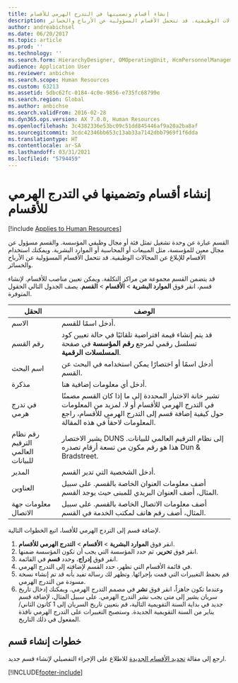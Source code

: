 ```yaml
---
title: إنشاء أقسام وتضمينها في التدرج الهرمي للأقسام
description: القسم عبارة عن وحدة تشغيل تمثل فئة أو مجال وظيفي المؤسسة. والقسم مسؤول عن مجال معين للمؤسسة، مثل المبيعات أو المحاسبة أو الموارد البشرية. ويمكنك استخدام الأقسام للإبلاغ عن المجالات الوظيفية. قد تتحمل الأقسام المسؤولية عن الأرباح والخسائر.
author: andreabichsel
ms.date: 06/20/2017
ms.topic: article
ms.prod: ''
ms.technology: ''
ms.search.form: HierarchyDesigner, OMOperatingUnit, HcmPersonnelManagementWorkspace
audience: Application User
ms.reviewer: anbichse
ms.search.scope: Human Resources
ms.custom: 63213
ms.assetid: 5dbc62fc-0184-4c0e-9856-e735fc68799e
ms.search.region: Global
ms.author: anbichse
ms.search.validFrom: 2016-02-28
ms.dyn365.ops.version: AX 7.0.0, Human Resources
ms.openlocfilehash: 3c4382336e53bc09c51dd845446af9a20a2ba8af
ms.sourcegitcommit: 3cdc42346bb653c13ab33a7142dbb7969f1f6dda
ms.translationtype: HT
ms.contentlocale: ar-SA
ms.lasthandoff: 03/31/2021
ms.locfileid: "5794459"
---
```

# <a name="create-departments-and-include-them-in-the-department-hierarchy"></a>إنشاء أقسام وتضمينها في التدرج الهرمي للأقسام

[!include [Applies to Human Resources](../includes/applies-to-hr.md)]

القسم عبارة عن وحدة تشغيل تمثل فئة أو مجال وظيفي المؤسسة. والقسم مسؤول عن مجال معين للمؤسسة، مثل المبيعات أو المحاسبة أو الموارد البشرية. ويمكنك استخدام الأقسام للإبلاغ عن المجالات الوظيفية. قد تتحمل الأقسام المسؤولية عن الأرباح والخسائر.

قد يتضمن القسم مجموعة من مراكز التكلفة. ويمكن تعيين مناصب للأقسام. لإنشاء قسم، انقر فوق **الموارد البشرية** &gt; **الأقسام** &gt; **القسم**. يصف الجدول التالي الحقول المتوفرة.‬

| الحقل               | الوصف                                                                                                                                                                                                       |
|---------------------|-------------------------------------------------------------------------------------------------------------------------------------------------------------------------------------------------------------------|
| الاسم                | أدخل اسمًا للقسم.                                                                                                                                                                                  |
| رقم القسم   | قد يتم إنشاء قيمة افتراضية تلقائيًا في حالة تعيين كود تسلسل رقمي لمرجع **رقم المؤسسة** في صفحة **المسلسلات الرقمية**.                                                 |
| اسم البحث         | أدخل اسمًا أو اختصارًا يمكن استخدامه في البحث عن القسم.                                                                                                                                            |
| مذكرة                | أدخل أي معلومات إضافية هنا.                                                                                                                                                                            |
| في تدرج هرمي        | تشير خانة الاختيار المحددة إلى ما إذا كان القسم مضمنًا في التدرج الهرمي للأقسام أو لا. لمزيد من المعلومات حول كيفية إضافة قسم إلى التدرج الهرمي للأقسام، راجع المعلومات لاحقاً في هذه المقالة. |
| رقم نظام الترقيم العالمي للبيانات         | يشير الاختصار DUNS إلى نظام الترقيم العالمي للبيانات. هذا هو رقم مكون من تسعة أرقام تصدره Dun & Bradstreet.                                                                                                     |
| المدير             | أدخل الشخصية التي تدير القسم.                                                                                                                                                                    |
| العناوين           | أضف معلومات العنوان الخاصة بالقسم. على سبيل المثال، أضف العنوان البريدي للمبنى حيث يوجد القسم.                                                                          |
| معلومات جهة الاتصال | أضف معلومات الاتصال الخاصة بالقسم. على سبيل المثال، أضف رقم هاتف لمكتب الخدمة في القسم.                                                                                           |

لإضافة قسم إلى التردج الهرمي للأقسا، اتبع الخطوات التالية.

1.  انقر فوق **الموارد البشرية** &gt; **الأقسام** &gt; **التدرج الهرمي للأقسام**.
2.  انقر فوق **تحرير**، ثم حدد المؤسسة التي يجب أن تكون المؤسسة ضمنها.
3.  انقر فوق **إدراج**، وحدد **قسم** في القائمة.
4.  في قائمة الأقسام التي تظهر، حدد القسم لإضافته إلى التدرج الهرمي.
5.  ‏‏قم بحفظ التغييرات التي قمت بإجرائها. وتظهر لك رسالة تفيد بأنه قد تم إنشاء نسخة مسودة من التدرج الهرمي.
6.  ‏‫وعندما تكون جاهزاً، انقر فوق **نشر‬‏‫** في مصمم التدرج الهرمي. ويمكنك إدخال تاريخ سريان يشير إلى متى يجب نشر التدرج الهرمي.‬ على سبيل المثال، لإضافة قسم جديد في بداية السنة التقويمية التالية، قم بتعيين تاريخ السريان إلى 1 كانون الثاني/يناير من السنة التقويمية الجديدة. وستصبح التغييرات على التدرج الهرمي نافذة المفعول في ذلك التاريخ.

## <a name="steps-for-creating-a-department"></a>خطوات إنشاء قسم
ارجع إلى مقالة [تحديد الأقسام الجديدة](../fin-and-ops/hr/tasks/define-new-departments.md) للاطلاع على الإجراء التفصيلي لإنشاء قسم جديد. 


[!INCLUDE[footer-include](../includes/footer-banner.md)]